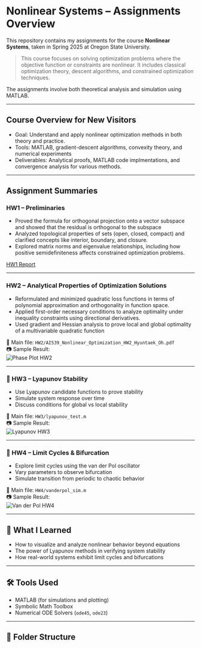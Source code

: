 # Nonlinear Systems – Assignments Overview

This repository contains my assignments for the course **Nonlinear Systems**, taken in Spring 2025 at Oregon State University.

> This course focuses on solving optimization problems where the objective function or constraints are nonlinear. It includes classical optimization theory, descent algorithms, and constrained optimization techniques.

The assignments involve both theoretical analysis and simulation using MATLAB.

---

## Course Overview for New Visitors

- Goal: Understand and apply nonlinear optimization methods in both theory and practice.
- Tools: MATLAB, gradient-descent algorithms, convexity theory, and numerical experiments
- Deliverables: Analytical proofs, MATLAB code implmentations, and convergence analysis for various methods. 

---

## Assignment Summaries

### HW1 – Preliminaries

- Proved the formula for orthogonal projection onto a vector subspace and showed that the residual is orthogonal to the subspace
- Analyzed topological properties of sets (open, closed, compact) and clarified concepts like interior, boundary, and closure.
- Explored matrix norms and eigenvalue relationships, including how positive semidefiniteness affects constrained optimization problems.

[HW1 Report](./HW1/AI539_Nonlinear_Optimization_HW1_Hyuntaek_Oh_250416_005937.pdf)  

---

### HW2 – Analytical Properties of Optimization Solutions

- Reformulated and minimized quadratic loss functions in terms of polynomial approximation and orthogonality in function space.
- Applied first-order necessary conditions to analyze optimality under inequality constraints using directional derivatives.
- Used gradient and Hessian analysis to prove local and global optimality of a multivariable quadratic function

📄 Main file: `HW2/AI539_Nonlinear_Optimization_HW2_Hyuntaek_Oh.pdf`  
📷 Sample Result:  
![Phase Plot HW2](./images/hw2_phase_plane.png)

---

### 🔹 HW3 – Lyapunov Stability

- Use Lyapunov candidate functions to prove stability
- Simulate system response over time
- Discuss conditions for global vs local stability

📄 Main file: `HW3/lyapunov_test.m`  
📷 Sample Result:  
![Lyapunov HW3](./images/hw3_lyapunov_surface.png)

---

### 🔹 HW4 – Limit Cycles & Bifurcation

- Explore limit cycles using the van der Pol oscillator
- Vary parameters to observe bifurcation
- Simulate transition from periodic to chaotic behavior

📄 Main file: `HW4/vanderpol_sim.m`  
📷 Sample Result:  
![Van der Pol HW4](./images/hw4_vdp_cycle.png)

---

## 🧠 What I Learned

- How to visualize and analyze nonlinear behavior beyond equations
- The power of Lyapunov methods in verifying system stability
- How real-world systems exhibit limit cycles and bifurcations

---

## 🛠️ Tools Used

- MATLAB (for simulations and plotting)
- Symbolic Math Toolbox
- Numerical ODE Solvers (`ode45`, `ode23`)

---

## 📁 Folder Structure

